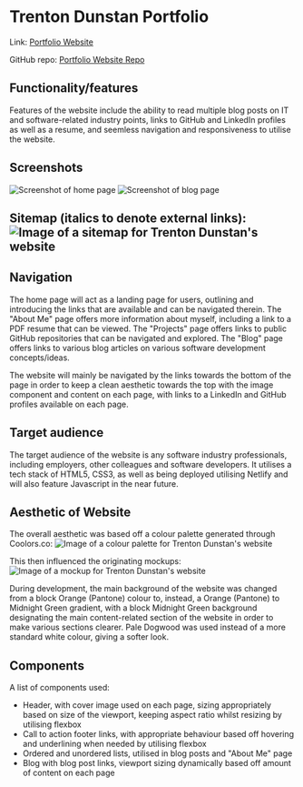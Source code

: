 # Trenton Dunstan Portfolio

Link: [Portfolio Website](https://trentondunstanportolio.netlify.app/)

GitHub repo: [Portfolio Website Repo](https://github.com/TrentOnTrent/Portfolio)

## Functionality/features
Features of the website include the ability to read multiple blog posts on IT and software-related industry points, links to GitHub and LinkedIn profiles as well as a resume, and seemless navigation and responsiveness to utilise the website.

## Screenshots
![Screenshot of home page](./docs/homepagescreenshot.png)
![Screenshot of blog page](./docs/blogscreenshot.png)

## Sitemap (italics to denote external links): ![Image of a sitemap for Trenton Dunstan's website](./docs/sitemap.png)

## Navigation
The home page will act as a landing page for users, outlining and introducing the links that are available and can be navigated therein.  The "About Me" page offers more information about myself, including a link to a PDF resume that can be viewed. The "Projects" page offers links to public GitHub repositories that can be navigated and explored. The "Blog" page offers links to various blog articles on various software development concepts/ideas.  

The website will mainly be navigated by the links towards the bottom of the page in order to keep a clean aesthetic towards the top with the image component and content on each page, with links to a LinkedIn and GitHub profiles available on each page.  

## Target audience
The target audience of the website is any software industry professionals, including employers, other colleagues and software developers. It utilises a tech stack of HTML5, CSS3, as well as being deployed utilising Netlify and will also feature Javascript in the near future.

## Aesthetic of Website
The overall aesthetic was based off a colour palette generated through Coolors.co: ![Image of a colour palette for Trenton Dunstan's website](./docs/colourpalette.png)

This then influenced the originating mockups: ![Image of a mockup for Trenton Dunstan's website](./docs/mockup1.png)

During development, the main background of the website was changed from a block Orange (Pantone) colour to, instead, a Orange (Pantone) to Midnight Green gradient, with a block Midnight Green background designating the main content-related section of the website in order to make various sections clearer.  Pale Dogwood was used instead of a more standard white colour, giving a softer look.

## Components
A list of components used:
- Header, with cover image used on each page, sizing appropriately based on size of the viewport, keeping aspect ratio whilst resizing by utilising flexbox
- Call to action footer links, with appropriate behaviour based off hovering and underlining when needed by utilising flexbox
- Ordered and unordered lists, utilised in blog posts and "About Me" page
- Blog with blog post links, viewport sizing dynamically based off amount of content on each page

